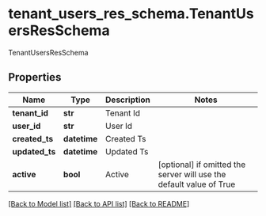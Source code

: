 # tenant_users_res_schema.TenantUsersResSchema

TenantUsersResSchema
## Properties
Name | Type | Description | Notes
------------ | ------------- | ------------- | -------------
**tenant_id** | **str** | Tenant Id | 
**user_id** | **str** | User Id | 
**created_ts** | **datetime** | Created Ts | 
**updated_ts** | **datetime** | Updated Ts | 
**active** | **bool** | Active | [optional]  if omitted the server will use the default value of True

[[Back to Model list]](../README.md#documentation-for-models) [[Back to API list]](../README.md#documentation-for-api-endpoints) [[Back to README]](../README.md)


